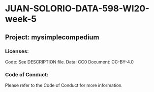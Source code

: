 # JUAN-SOLORIO-DATA-598-WI20-week-5
## Project: mysimplecompedium

### Licenses:
Code: See DESCRIPTION file.
Data: CC0
Document: CC-BY-4.0

### Code of Conduct:
Please refer to the Code of Conduct for more information.

